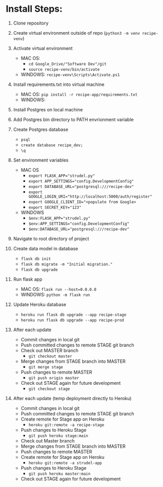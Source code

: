 # Install Steps:

1. Clone repository
2. Create virtual environment outside of repo (```python3 -m venv recipe-venv```)
3. Activate virtual environment
    * MAC OS: 
        * ```cd Google_Drive/"Software Dev"/git```
        * ```source recipe-venv/bin/activate```
    * WINDOWS: ```recipe-venv\Scripts\Activate.ps1```
4. Install requirements.txt into virtual machine
    * MAC OS: ```pip install -r recipe-app/requirements.txt```
    * WINDOWS:
5. Install Postgres on local machine
5. Add Postgres bin directory to PATH envrionment variable
6. Create Postgres database
    * ```psql```
    * ```create database recipe_dev;```
    * ```\q```
7. Set environment variables
    * MAC OS
        * ```export FLASK_APP="strudel.py"```
        * ```export APP_SETTINGS="config.DevelopmentConfig"```
        * ```export DATABASE_URL="postgresql:///recipe-dev"```
        * ```export GOOGLE_LOGIN_URI="http://localhost:5000/auth/register"```
        * ```export GOOGLE_CLIENT_ID="<populate from Google>```
        * ```export SECRET_KEY="123"```
    * WINDOWS
        * ```$env:FLASK_APP="strudel.py"```
        * ```$env:APP_SETTINGS="config.DevelopmentConfig"```
        * ```$env:DATABASE_URL="postgresql:///recipe-dev"```
8. Navigate to root directory of project
9. Create data model in database
    * ```flask db init```
    * ```flask db migrate -m "Initial migration."```
    * ```flask db upgrade```
10. Run flask app
    * MAC OS: ```flask run --host=0.0.0.0```
    * WINDOWS: ```python -m flask run```
11. Update Heroku database
    * ``` heroku run flask db upgrade --app recipe-stage ```
    * ``` heroku run flask db upgrade --app recipe-prod ```
12. After each update
    * Commit changes in local git
    * Push committed changes to remote STAGE git branch
    * Check out MASTER branch
        * ``` git checkout master ```
    * Merge changes from STAGE branch into MASTER
        * ``` git merge stage ```
    * Push changes to remote MASTER
        * ``` git push origin master ```
    * Check out STAGE again for future development
        * ``` git checkout stage ```

13. After each update (temp deployment directly to Heroku)
    * Commit changes in local git
    * Push committed changes to remote STAGE git branch
    * Create remote for Stage app on Heroku
        * ``` heroku git:remote -a recipe-stage ```
    * Push changes to Heroku Stage
        * ``` git push heroku stage:main ```
    * Check out Master branch
    * Merge changes from STAGE branch into MASTER
    * Push changes to remote MASTER
    * Create remote for Stage app on Heroku
        * ``` heroku git:remote -a strudel-app ```
    * Push changes to Heroku Stage
        * ``` git push heroku master:main ```
    * Check out STAGE again for future development

